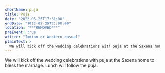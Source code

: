 ```yaml
---
shortName: puja
title: Puja
date: "2022-05-25T17:30:00"
endDate: "2022-05-25T21:00:00"
location: "***REMOVED***"
preEvent: true
attire: "Indian or Western casual"
plainText: >
  We will kick off the wedding celebrations with puja at the Saxena home to bless the marriage. Lunch will follow the puja.
---
```


We will kick off the wedding celebrations with puja at the Saxena home to bless the marriage. Lunch will follow the puja.
